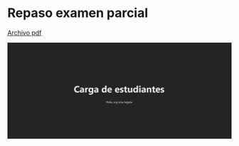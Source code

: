 # Repaso examen parcial

[Archivo pdf](./1.2.%20Mesa%20de%20trabajo%20C10.docx.pdf)

![Resultado](image.png)
